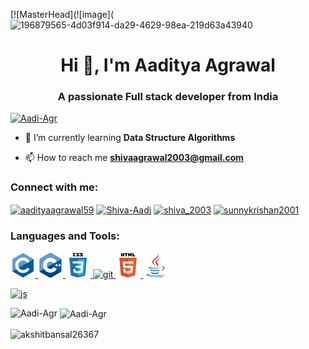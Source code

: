 [![MasterHead](![image](![196879565-4d03f914-da29-4629-98ea-219d63a43940](https://github.com/Aadi-Agr/Aadi-Agr/assets/151006837/7ccf4868-a830-4de5-a638-dcd9e294aec8)

<h1 align="center">Hi 👋, I'm Aaditya Agrawal</h1>
<h3 align="center">A passionate Full stack developer from India</h3>

<p align="left"> <a href="https://github.com/ryo-ma/github-profile-trophy"><img src="https://github-profile-trophy.vercel.app/?username=Aadi-Agr" alt="Aadi-Agr" /></a> </p>

- 🌱 I’m currently learning **Data Structure Algorithms**

- 📫 How to reach me **shivaagrawal2003@gmail.com**

<h3 align="left">Connect with me:</h3>
<p align="left">
<a href="https://instagram.com/aadityaagrawal59" target="blank"><img align="center" src="https://raw.githubusercontent.com/rahuldkjain/github-profile-readme-generator/master/src/images/icons/Social/instagram.svg" alt="aadityaagrawal59" height="30" width="40" /></a>
<a href="https://leetcode.com/u/Shiva-Aadi/" target="blank"><img align="center" src="https://raw.githubusercontent.com/rahuldkjain/github-profile-readme-generator/master/src/images/icons/Social/leet-code.svg" alt="Shiva-Aadi" height="30" width="40" /></a>
<a href="https://codeforces.com/profile/shiva_2003" target="blank"><img align="center" src="https://raw.githubusercontent.com/rahuldkjain/github-profile-readme-generator/master/src/images/icons/Social/codeforces.svg" alt="shiva_2003" height="30" width="40" /></a>
<a href="https://www.geeksforgeeks.org/user/sunnykrishan2001/" target="blank"><img align="center" src="https://raw.githubusercontent.com/rahuldkjain/github-profile-readme-generator/master/src/images/icons/Social/geeks-for-geeks.svg" alt="sunnykrishan2001" height="30" width="40" /></a>
</p>

<h3 align="left">Languages and Tools:</h3>
<p align="left"> 
  <a href="https://www.cprogramming.com/" target="_blank" rel="noreferrer"> <img src="https://raw.githubusercontent.com/devicons/devicon/master/icons/c/c-original.svg" alt="c" width="40" height="40"/> </a> 
  <a href="https://www.w3schools.com/cpp/" target="_blank" rel="noreferrer"> <img src="https://raw.githubusercontent.com/devicons/devicon/master/icons/cplusplus/cplusplus-original.svg" alt="cplusplus" width="40" height="40"/> </a> 
  <a href="https://www.w3schools.com/css/" target="_blank" rel="noreferrer"> <img src="https://raw.githubusercontent.com/devicons/devicon/master/icons/css3/css3-original-wordmark.svg" alt="css3" width="40" height="40"/> </a> 
  <a href="https://git-scm.com/" target="_blank" rel="noreferrer"> <img src="https://www.vectorlogo.zone/logos/git-scm/git-scm-icon.svg" alt="git" width="40" height="40"/> </a> 
  <a href="https://www.w3.org/html/" target="_blank" rel="noreferrer"> <img src="https://raw.githubusercontent.com/devicons/devicon/master/icons/html5/html5-original-wordmark.svg" alt="html5" width="40" height="40"/> </a> 
  <a href="https://www.java.com" target="_blank" rel="noreferrer"> <img src="https://raw.githubusercontent.com/devicons/devicon/master/icons/java/java-original.svg" alt="java" width="40" height="40"/> </a> 
</p>
  <a href="https://www.w3schools.com/js/" target="_blank" rel="noreferrer"> <img src="https://raw.githubusercontent.com/devicons/devicon/master/icons/js/Unofficial JavaScript logo 2.svg" alt="js" width="40" height="40"/> </a> 

<p><img align="left" src="https://github-readme-stats.vercel.app/api/top-langs?username=Aadi-Agr&show_icons=true&locale=en&layout=compact" alt="Aadi-Agr" /></p>

<p>&nbsp;<img align="center" src="https://github-readme-stats.vercel.app/api?username=Aadi-Agr&show_icons=true&locale=en" alt="Aadi-Agr" /></p>

<p><img align="center" src="https://github-readme-streak-stats.herokuapp.com/?user=Aadi-Agr&" alt="akshitbansal26367" /></p>
